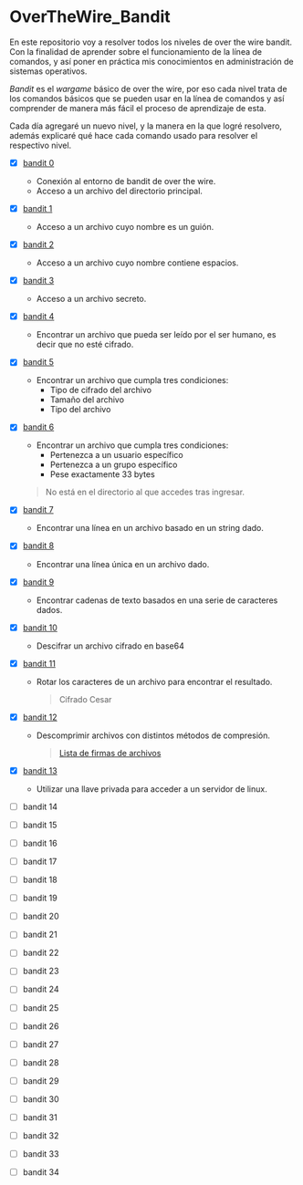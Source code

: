 # OverTheWire_Bandit

En este repositorio voy a resolver todos los niveles de over the wire bandit. 
Con la finalidad de aprender sobre el funcionamiento de la línea de comandos, 
y así poner en práctica mis conocimientos en administración de sistemas operativos.

_Bandit_ es el _wargame_ básico de over the wire, por eso cada nivel trata de los comandos básicos 
que se pueden usar en la línea de comandos y así comprender de manera más fácil el proceso de 
aprendizaje de esta. 

Cada día agregaré un nuevo nivel, y la manera en la que logré resolvero, además explicaré qué hace 
cada comando usado para resolver el respectivo nivel.

- [x] [bandit 0](bandit_0/bandit0.md)
  - Conexión al entorno de bandit de over the wire.
  - Acceso a un archivo del directorio principal.
  
- [x] [bandit 1](bandit_1/bandit1.md)
  - Acceso a un archivo cuyo nombre es un guión.

- [x] [bandit 2](bandit_2/bandit2.md)
  - Acceso a un archivo cuyo nombre contiene espacios.
    
- [x] [bandit 3](bandit_3/bandit3.md)
  - Acceso a un archivo secreto.
      
- [x] [bandit 4](bandit_4/bandit4.md)
  - Encontrar un archivo que pueda ser leído por el ser humano, es decir que no esté cifrado.
      
- [x] [bandit 5](bandit_5/bandit5.md)
  - Encontrar un archivo que cumpla tres condiciones:
    - Tipo de cifrado del archivo
    - Tamaño del archivo
    - Tipo del archivo
      
- [x] [bandit 6](bandit_6/bandit6.md)
  - Encontrar un archivo que cumpla tres condiciones:
    - Pertenezca a un usuario específico
    - Pertenezca a un grupo específico
    - Pese exactamente 33 bytes
   > No está en el directorio al que accedes tras ingresar.
      
- [x] [bandit 7](bandit_7/bandit7.md)
  - Encontrar una línea en un archivo basado en un string dado.
    
- [x] [bandit 8](bandit_8/bandit8.md)
  - Encontrar una línea única en un archivo dado.

- [x] [bandit 9](bandit_9/bandit9.md)
  - Encontrar cadenas de texto basados en una serie de caracteres dados.

- [x] [bandit 10](bandit_10/bandit10.md)
  - Descifrar un archivo cifrado en base64
     
- [x] [bandit 11](bandit_11/bandit11.md)
  - Rotar los caracteres de un archivo para encontrar el resultado.
    > Cifrado Cesar
    
- [x] [bandit 12](bandit_12/bandit12.md)
  - Descomprimir archivos con distintos métodos de compresión.
    > [Lista de firmas de archivos][1]

- [x] [bandit 13](bandit_13/bandit13.md)
  - Utilizar una llave privada para acceder a un servidor de linux.

- [ ] bandit 14

- [ ] bandit 15

- [ ] bandit 16

- [ ] bandit 17

- [ ] bandit 18

- [ ] bandit 19

- [ ] bandit 20

- [ ] bandit 21

- [ ] bandit 22

- [ ] bandit 23

- [ ] bandit 24

- [ ] bandit 25

- [ ] bandit 26

- [ ] bandit 27

- [ ] bandit 28

- [ ] bandit 29

- [ ] bandit 30

- [ ] bandit 31

- [ ] bandit 32

- [ ] bandit 33

- [ ] bandit 34

[1]: https://en.wikipedia.org/wiki/List_of_file_signatures
